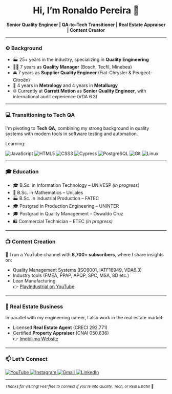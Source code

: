 <h1 align="center">Hi, I’m Ronaldo Pereira 👋</h1>

<p align="center">
  <strong>Senior Quality Engineer | QA-to-Tech Transitioner | Real Estate Appraiser | Content Creator</strong><br>
</p>

---

### ⚙️ Background

- 🏭 25+ years in the industry, specializing in **Quality Engineering**
- 👨‍🔧 7 years as **Quality Manager** (Bosch, Tecfil, Minebea)
- 🚘 7 years as **Supplier Quality Engineer** (Fiat-Chrysler & Peugeot-Citroën)
- 🧪 4 years in **Metrology** and 4 years in **Metallurgy**
- 🌐 Currently at **Garrett Motion** as **Senior Quality Engineer**, with international audit experience (VDA 6.3)

---

### 💻 Transitioning to Tech QA

I'm pivoting to **Tech QA**, combining my strong background in quality systems with modern tools in software testing and automation.

Learning:

![JavaScript](https://img.shields.io/badge/JavaScript-F7DF1E?style=for-the-badge&logo=javascript&logoColor=000)
![HTML5](https://img.shields.io/badge/HTML5-E34F26?style=for-the-badge&logo=html5&logoColor=fff)
![CSS3](https://img.shields.io/badge/CSS3-1572B6?style=for-the-badge&logo=css3&logoColor=fff)
![Cypress](https://img.shields.io/badge/Cypress-17202C?style=for-the-badge&logo=cypress&logoColor=white)
![PostgreSQL](https://img.shields.io/badge/PostgreSQL-4169E1?style=for-the-badge&logo=postgresql&logoColor=white)
![Git](https://img.shields.io/badge/Git-F05032?style=for-the-badge&logo=git&logoColor=fff)
![Linux](https://img.shields.io/badge/Linux-FCC624?style=for-the-badge&logo=linux&logoColor=000)

---

### 🎓 Education

- 🎓 B.Sc. in Information Technology – UNIVESP *(in progress)*  
- 📐 B.Sc. in Mathematics – Unijales  
- 🏭 B.Sc. in Industrial Production – FATEC  
- 🎓 Postgrad in Production Engineering – UNINTER  
- 🎓 Postgrad in Quality Management – Oswaldo Cruz  
- 🛍️ Commercial Technician – ETEC *(in progress)*  

---

### 📺 Content Creation

🎥 I run a YouTube channel with **8,700+ subscribers**, where I share insights on:
- Quality Management Systems (ISO9001, IATF16949, VDA6.3)
- Industry tools (FMEA, PPAP, APQP, SPC, MSA, 8D etc.)
- Lean Manufacturing  
👉 [PlayIndustrial on YouTube](https://www.youtube.com/@PlayIndustrial)

---

### 🏡 Real Estate Business

In parallel with my engineering career, I also work in the real estate market:
- Licensed **Real Estate Agent** (CRECI 292.771)
- Certified **Property Appraiser** (CNAI 050.636)  
👉 [Imobilima Website](https://imobilima.wordpress.com/)

---

### 📫 Let’s Connect

<div>
  <a href="https://www.youtube.com/@PlayIndustrial" target="_blank">
    <img src="https://img.shields.io/badge/YouTube-FF0000?style=for-the-badge&logo=youtube&logoColor=white" alt="YouTube"/>
  </a>
  <a href="https://www.instagram.com/imoblima/" target="_blank">
    <img src="https://img.shields.io/badge/Instagram-%23E4405F?style=for-the-badge&logo=instagram&logoColor=white" alt="Instagram"/>
  </a>
  <a href="mailto:ronaldo.lp.oficial@gmail.com">
    <img src="https://img.shields.io/badge/Gmail-D14836?style=for-the-badge&logo=gmail&logoColor=white" alt="Gmail"/>
  </a>
  <a href="https://www.linkedin.com/in/qualidade-sqe-lean-eqf-fmea-vda-auditor-iso/" target="_blank">
    <img src="https://img.shields.io/badge/LinkedIn-%230077B5?style=for-the-badge&logo=linkedin&logoColor=white" alt="LinkedIn"/>
  </a>
</div>

---

<sub>*Thanks for visiting! Feel free to connect if you're into Quality, Tech, or Real Estate!* 🤝</sub>
